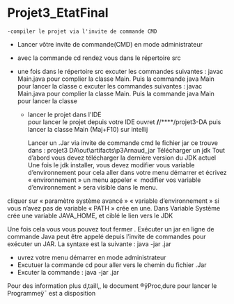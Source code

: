 # Projet3_EtatFinal
	-compiler le projet via l'invite de commande CMD
- Lancer vôtre invite de commande(CMD) en mode administrateur
- avec la commande cd rendez vous dans le répertoire src
- une fois dans le répertoire src excuter les commandes suivantes : javac Main.java  pour complier la classe Main. Puis la commande java Main pour lancer la classe 
c excuter les commandes suivantes : javac Main.java  pour complier la classe Main. Puis la commande java Main pour lancer la classe 

	- lancer le projet dans l'IDE	
pour lancer le projet depuis votre IDE ouvret ****/****/****/projet3-DA puis lancer la classe Main (Maj+F10) sur intellij 

		Lancer un .Jar via invite de commande cmd 
le fichier jar ce trouve dans : projet3 DA\out\artifacts\p3Arnaud_jar
Télécharger un jdk
Tout d’abord vous devez télécharger la dernière version du JDK actuel  
Une fois le jdk installer, vous devez modifier vous variable d’environnement pour cela aller dans votre menu démarrer et écrivez « environnement »  un menu appeler «  modifier vos variable d’environnement » sera visible dans le  menu. 

cliquer sur « paramètre système avancé » « variable d’environnement »  si vous n’avez pas de variable « PATH » crée en une.  Dans Variable Système crée une variable JAVA_HOME, et ciblé le lien vers le JDK 
 


Une fois cela vous vous pouvez tout fermer . 
Exécuter un jar en ligne de commande
Java peut être appelé depuis l’invite de commandes pour exécuter un JAR.
La syntaxe est la suivante :
java -jar <jar-file-name>.jar

- uvrez votre menu démarrer en mode administrateur 
- Excutuer la commande cd pour aller vers le chemin du fichier .Jar 
- Excuter la commande : java -jar <jar-file-name>.jar


Pour des information plus d‚taill‚, le document ®ÿProc‚dure pour lancer le Programmeÿ¯ est a disposition 

